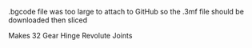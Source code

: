 .bgcode file was too large to attach to GitHub so the .3mf file should be downloaded then sliced 

Makes 32 Gear Hinge Revolute Joints
